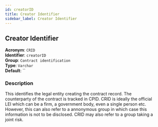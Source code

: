 ```yaml
---
id: creatorID
title: Creator Identifier
sidebar_label: Creator Identifier
---
```


## Creator Identifier

**Acronym**: `CRID`  
**Identifier**: `creatorID`  
**Group**: `Contract identification`  
**Type**: `Varchar`  
**Default**: ``  

### Description
This identifies the legal entity creating the contract record. The counterparty of the contract is tracked in CPID.
CRID is ideally the official LEI which can be a firm, a government body, even a single person etc. However, this can also refer to a annonymous group in which case this information is not to be disclosed. CRID may also refer to a group taking a joint risk.
